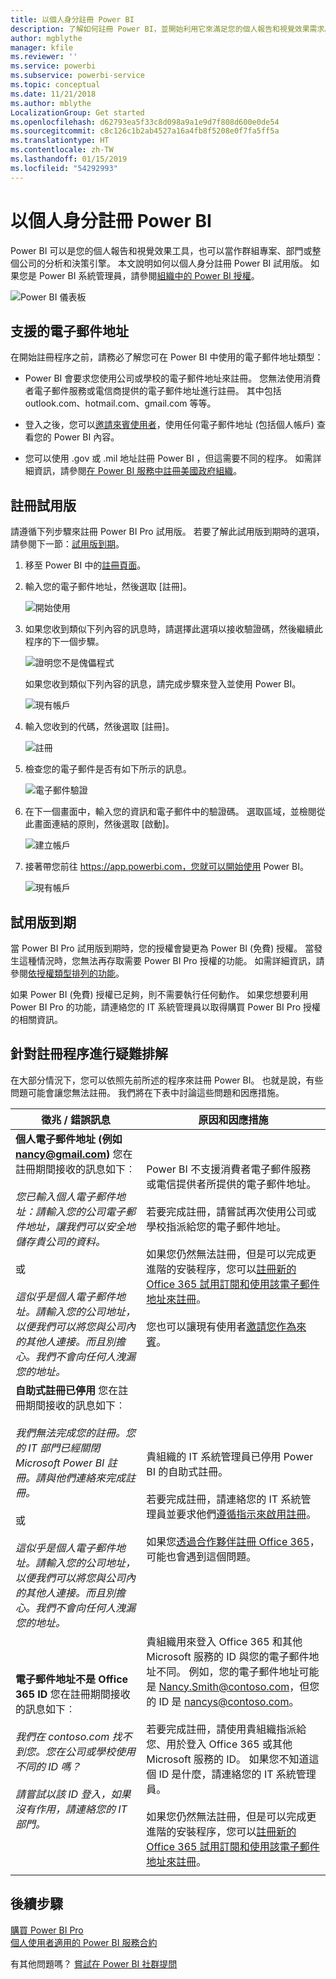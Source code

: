```yaml
---
title: 以個人身分註冊 Power BI
description: 了解如何註冊 Power BI，並開始利用它來滿足您的個人報告和視覺效果需求。
author: mgblythe
manager: kfile
ms.reviewer: ''
ms.service: powerbi
ms.subservice: powerbi-service
ms.topic: conceptual
ms.date: 11/21/2018
ms.author: mblythe
LocalizationGroup: Get started
ms.openlocfilehash: d62793ea5f33c8d098a9a1e9d7f808d600e0de54
ms.sourcegitcommit: c8c126c1b2ab4527a16a4fb8f5208e0f7fa5ff5a
ms.translationtype: HT
ms.contentlocale: zh-TW
ms.lasthandoff: 01/15/2019
ms.locfileid: "54292993"
---
```

# <a name="signing-up-for-power-bi-as-an-individual"></a>以個人身分註冊 Power BI

Power BI 可以是您的個人報告和視覺效果工具，也可以當作群組專案、部門或整個公司的分析和決策引擎。 本文說明如何以個人身分註冊 Power BI 試用版。 如果您是 Power BI 系統管理員，請參閱[組織中的 Power BI 授權](service-admin-licensing-organization.md)。

![Power BI 儀表板](media/service-self-service-signup-for-power-bi/dashboard.png)

## <a name="supported-email-addresses"></a>支援的電子郵件地址

在開始註冊程序之前，請務必了解您可在 Power BI 中使用的電子郵件地址類型：

* Power BI 會要求您使用公司或學校的電子郵件地址來註冊。 您無法使用消費者電子郵件服務或電信商提供的電子郵件地址進行註冊。 其中包括 outlook.com、hotmail.com、gmail.com 等等。

* 登入之後，您可以[邀請來賓使用者](https://docs.microsoft.com/azure/active-directory/active-directory-b2b-what-is-azure-ad-b2b)，使用任何電子郵件地址 (包括個人帳戶) 查看您的 Power BI 內容。

* 您可以使用 .gov 或 .mil 地址註冊 Power BI ，但這需要不同的程序。 如需詳細資訊，請參閱[在 Power BI 服務中註冊美國政府組織](service-govus-signup.md)。

## <a name="sign-up-for-a-trial"></a>註冊試用版

請遵循下列步驟來註冊 Power BI Pro 試用版。 若要了解此試用版到期時的選項，請參閱下一節：[試用版到期](#trial-expiration)。

1. 移至 Power BI 中的[註冊頁面](https://app.powerbi.com/signupredirect?pbi_source=web)。

1. 輸入您的電子郵件地址，然後選取 [註冊]。

    ![開始使用](media/service-self-service-signup-for-power-bi/get-started.png)

1. 如果您收到類似下列內容的訊息時，請選擇此選項以接收驗證碼，然後繼續此程序的下一個步驟。

    ![證明您不是傀儡程式](media/service-self-service-signup-for-power-bi/prove-robot.png)

    如果您收到類似下列內容的訊息，請完成步驟來登入並使用 Power BI。

    ![現有帳戶](media/service-self-service-signup-for-power-bi/existing-account.png)

1. 輸入您收到的代碼，然後選取 [註冊]。

    ![註冊](media/service-self-service-signup-for-power-bi/sign-up.png)

1. 檢查您的電子郵件是否有如下所示的訊息。

    ![電子郵件驗證](media/service-self-service-signup-for-power-bi/email-verification.png)

1. 在下一個畫面中，輸入您的資訊和電子郵件中的驗證碼。 選取區域，並檢閱從此畫面連結的原則，然後選取 [啟動]。

    ![建立帳戶](media/service-self-service-signup-for-power-bi/create-account.png)

1. 接著帶您前往 https://app.powerbi.com，您就可以開始使用 Power BI。

    ![現有帳戶](media/service-self-service-signup-for-power-bi/welcome-screen.png)

## <a name="trial-expiration"></a>試用版到期

當 Power BI Pro 試用版到期時，您的授權會變更為 Power BI (免費) 授權。 當發生這種情況時，您無法再存取需要 Power BI Pro 授權的功能。 如需詳細資訊，請參閱[依授權類型排列的功能](service-features-license-type.md)。

如果 Power BI (免費) 授權已足夠，則不需要執行任何動作。 如果您想要利用 Power BI Pro 的功能，請連絡您的 IT 系統管理員以取得購買 Power BI Pro 授權的相關資訊。

## <a name="troubleshooting-the-sign-up-process"></a>針對註冊程序進行疑難排解

在大部分情況下，您可以依照先前所述的程序來註冊 Power BI。 也就是說，有些問題可能會讓您無法註冊。 我們將在下表中討論這些問題和因應措施。

|                                                                                                                                                                                                                          **徵兆 / 錯誤訊息**                                                                                                                                                                                                                           |                                                                                                                                                                                                                                                                                                                                                **原因和因應措施**                                                                                                                                                                                                                                                                                                                                                |
|--------------------------------------------------------------------------------------------------------------------------------------------------------------------------------------------------------------------------------------------------------------------------------------------------------------------------------------------------------------------------------------------------------------------------------------------------------------------------------|------------------------------------------------------------------------------------------------------------------------------------------------------------------------------------------------------------------------------------------------------------------------------------------------------------------------------------------------------------------------------------------------------------------------------------------------------------------------------------------------------------------------------------------------------------------------------------------------------------------------------------------------------------------------------------------------------------------------|
| <strong>個人電子郵件地址 (例如 nancy@gmail.com)</strong> 您在註冊期間接收的訊息如下︰ <br /><br /> *您已輸入個人電子郵件地址：請輸入您的公司電子郵件地址，讓我們可以安全地儲存貴公司的資料。* <br /><br /> 或 <br /><br /> *這似乎是個人電子郵件地址。請輸入您的公司地址，以便我們可以將您與公司內的其他人連接。而且別擔心。我們不會向任何人洩漏您的地址。* |                          Power BI 不支援消費者電子郵件服務或電信提供者所提供的電子郵件地址。 <br /><br /> 若要完成註冊，請嘗試再次使用公司或學校指派給您的電子郵件地址。 <br /><br /> 如果您仍然無法註冊，但是可以完成更進階的安裝程序，您可以[註冊新的 Office 365 試用訂閱和使用該電子郵件地址來註冊](service-admin-signing-up-for-power-bi-with-a-new-office-365-trial.md)。 <br /><br /> 您也可以讓現有使用者[邀請您作為來賓](service-admin-azure-ad-b2b.md)。                           |
|            **自助式註冊已停用** 您在註冊期間接收的訊息如下︰ <br /><br /> *我們無法完成您的註冊。您的 IT 部門已經關閉 Microsoft Power BI 註冊。請與他們連絡來完成註冊。* <br /><br /> 或 <br /><br /> *這似乎是個人電子郵件地址。請輸入您的公司地址，以便我們可以將您與公司內的其他人連接。而且別擔心。我們不會向任何人洩漏您的地址。*             |                             貴組織的 IT 系統管理員已停用 Power BI 的自助式註冊。 <br /><br /> 若要完成註冊，請連絡您的 IT 系統管理員並要求他們[遵循指示來啟用註冊](service-admin-licensing-organization.md#enable-or-disable-individual-user-sign-up-in-azure-active-directory)。 <br/><br/> 如果您[透過合作夥伴註冊 Office 365](service-admin-syndication-partner.md)，可能也會遇到這個問題。 |
|                                                                                          **電子郵件地址不是 Office 365 ID** 您在註冊期間接收的訊息如下︰ <br /><br /> *我們在 contoso.com 找不到您。您在公司或學校使用不同的 ID 嗎？<br /><br />請嘗試以該 ID 登入，如果沒有作用，請連絡您的 IT 部門。*                                                                                           | 貴組織用來登入 Office 365 和其他 Microsoft 服務的 ID 與您的電子郵件地址不同。  例如，您的電子郵件地址可能是 Nancy.Smith@contoso.com，但您的 ID 是 nancys@contoso.com。 <br /><br /> 若要完成註冊，請使用貴組織指派給您、用於登入 Office 365 或其他 Microsoft 服務的 ID。  如果您不知道這個 ID 是什麼，請連絡您的 IT 系統管理員。 <br /><br /> 如果您仍然無法註冊，但是可以完成更進階的安裝程序，您可以[註冊新的 Office 365 試用訂閱和使用該電子郵件地址來註冊](service-admin-signing-up-for-power-bi-with-a-new-office-365-trial.md)。 |
|  |  |

## <a name="next-steps"></a>後續步驟

[購買 Power BI Pro](service-admin-purchasing-power-bi-pro.md)  
[個人使用者適用的 Power BI 服務合約](https://powerbi.microsoft.com/terms-of-service/)  

有其他問題嗎？ [嘗試在 Power BI 社群提問](http://community.powerbi.com/)